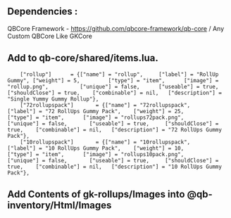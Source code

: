 ## Dependencies :

QBCore Framework - https://github.com/qbcore-framework/qb-core / Any Custom QBCore Like GKCore

## Add to qb-core/shared/items.lua. 

```
	["rollup"] 		= {["name"] = "rollup",		["label"] = "RollUp Gummy",	["weight"] = 5,      	["type"] = "item",		["image"] = "rollup.png",          ["unique"] = false,		["useable"] = true,	    ["shouldClose"] = true,    ["combinable"] = nil,   ["description"] = "Single Yummy Gummy Rollup"},
	["72rollupspack"] 		= {["name"] = "72rollupspack",		["label"] = "72 RollUps Gummy Pack",	["weight"] = 25,      	["type"] = "item",		["image"] = "rollups72pack.png",          ["unique"] = false,		["useable"] = true,	    ["shouldClose"] = true,    ["combinable"] = nil,   ["description"] = "72 RollUps Gummy Pack"},
	["10rollupspack"] 		= {["name"] = "10rollupspack",		["label"] = "10 RollUps Gummy Pack",	["weight"] = 10,      	["type"] = "item",		["image"] = "rollups10pack.png",          ["unique"] = false,		["useable"] = true,	    ["shouldClose"] = true,    ["combinable"] = nil,   ["description"] = "10 RollUps Gummy Pack"},
```

## Add Contents of gk-rollups/Images into @qb-inventory/Html/Images